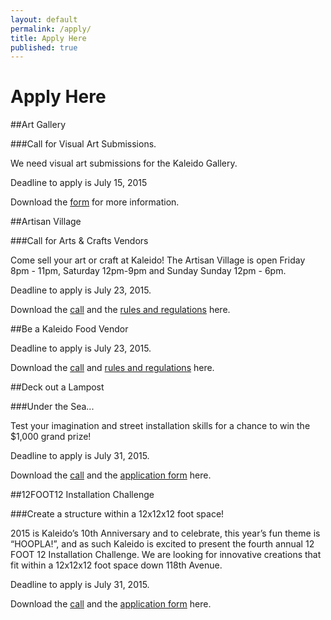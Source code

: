 ```yaml
---
layout: default
permalink: /apply/
title: Apply Here
published: true
---
```




# Apply Here

##Art Gallery

###Call for Visual Art Submissions.

We need visual art submissions for the Kaleido Gallery. 

Deadline to apply is July 15, 2015

Download the [form](https://www.dropbox.com/s/8wt4u75zv1fd2x0/2015-ArtGallery.pdf?dl=0) for more information. 

##Artisan Village
 
###Call for Arts & Crafts Vendors
 
Come sell your art or craft at Kaleido! The Artisan Village is open Friday 8pm - 11pm, Saturday 12pm-9pm and Sunday Sunday 12pm - 6pm.

Deadline to apply is July 23, 2015.

Download the [call](https://www.dropbox.com/s/gulsjj02dgtpclh/2015-ArtisanMarket.pdf?dl=0) and the [rules and regulations](https://www.dropbox.com/s/hpot8e4puxijgyj/2015-ArtisanMarket-RulesRegulations.pdf?dl=0) here.

##Be a Kaleido Food Vendor

Deadline to apply is July 23, 2015.

Download the [call](https://www.dropbox.com/s/7qnd6la8uza992b/2015-FoodVendor.pdf?dl=0) and [rules and regulations](https://www.dropbox.com/s/6v7sztvn43mstmp/2015-FoodVendor-RulesRegulations.pdf?dl=0) here.

##Deck out a Lampost
 
###Under the Sea...
 
Test your imagination and street installation skills for a chance to win the $1,000 grand prize!

Deadline to apply is July 31, 2015.

Download the [call](https://www.dropbox.com/s/wb8g49jgfnjzm0n/2015-Lamppost-Call.pdf?dl=0) and the [application form](https://www.dropbox.com/s/tolxfz9ci5l62f2/2015-Lampost-Application.pdf?dl=0) here. 

##12FOOT12 Installation Challenge
 
###Create a structure within a 12x12x12 foot space!
 
2015 is Kaleido’s 10th Anniversary and to celebrate, this year’s fun theme is “HOOPLA!”, and as such Kaleido is excited to present the fourth annual 12 FOOT 12 Installation Challenge. We are looking for innovative creations that fit within a 12x12x12 foot space down 118th Avenue.

Deadline to apply is July 31, 2015.

Download the [call](https://www.dropbox.com/s/kidiu6vhdy4igdf/2015-12Foot12-Call.pdf?dl=0) and the [application form](https://www.dropbox.com/s/tbaxqvjnkslscmb/2015-12Foot12-Application.pdf?dl=0) here.

